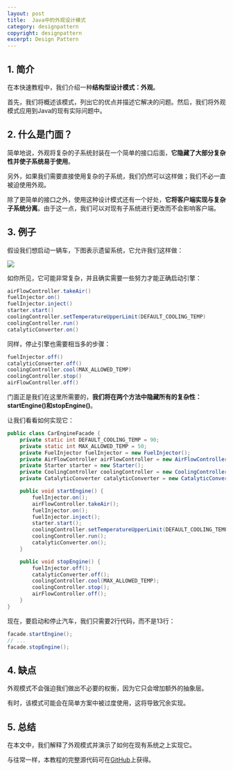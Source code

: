 ```yaml
---
layout: post
title:  Java中的外观设计模式
category: designpattern
copyright: designpattern
excerpt: Design Pattern
---
```


## 1. 简介

在本快速教程中，我们介绍一种**结构型设计模式：外观**。

首先，我们将概述该模式，列出它的优点并描述它解决的问题。然后，我们将外观模式应用到Java的现有实际问题中。

## 2. 什么是门面？

简单地说，外观将复杂的子系统封装在一个简单的接口后面，**它隐藏了大部分复杂性并使子系统易于使用**。

另外，如果我们需要直接使用复杂的子系统，我们仍然可以这样做；我们不必一直被迫使用外观。

除了更简单的接口之外，使用这种设计模式还有一个好处，**它将客户端实现与复杂子系统分离**。由于这一点，我们可以对现有子系统进行更改而不会影响客户端。

## 3. 例子

假设我们想启动一辆车，下图表示遗留系统，它允许我们这样做：

<img src="../assets/img.png">

如你所见，它可能非常复杂，并且确实需要一些努力才能正确启动引擎：

```java
airFlowController.takeAir()
fuelInjector.on()
fuelInjector.inject()
starter.start()
coolingController.setTemperatureUpperLimit(DEFAULT_COOLING_TEMP)
coolingController.run()
catalyticConverter.on()
```

同样，停止引擎也需要相当多的步骤：

```java
fuelInjector.off()
catalyticConverter.off()
coolingController.cool(MAX_ALLOWED_TEMP)
coolingController.stop()
airFlowController.off()
```

门面正是我们在这里所需要的，**我们将在两个方法中隐藏所有的复杂性：startEngine()和stopEngine()**。

让我们看看如何实现它：

```java
public class CarEngineFacade {
    private static int DEFAULT_COOLING_TEMP = 90;
    private static int MAX_ALLOWED_TEMP = 50;
    private FuelInjector fuelInjector = new FuelInjector();
    private AirFlowController airFlowController = new AirFlowController();
    private Starter starter = new Starter();
    private CoolingController coolingController = new CoolingController();
    private CatalyticConverter catalyticConverter = new CatalyticConverter();

    public void startEngine() {
        fuelInjector.on();
        airFlowController.takeAir();
        fuelInjector.on();
        fuelInjector.inject();
        starter.start();
        coolingController.setTemperatureUpperLimit(DEFAULT_COOLING_TEMP);
        coolingController.run();
        catalyticConverter.on();
    }

    public void stopEngine() {
        fuelInjector.off();
        catalyticConverter.off();
        coolingController.cool(MAX_ALLOWED_TEMP);
        coolingController.stop();
        airFlowController.off();
    }
}
```

现在，要启动和停止汽车，我们只需要2行代码，而不是13行：

```java
facade.startEngine();
// ...
facade.stopEngine();
```

## 4. 缺点

外观模式不会强迫我们做出不必要的权衡，因为它只会增加额外的抽象层。

有时，该模式可能会在简单方案中被过度使用，这将导致冗余实现。

## 5. 总结

在本文中，我们解释了外观模式并演示了如何在现有系统之上实现它。

与往常一样，本教程的完整源代码可在[GitHub](https://github.com/tuyucheng7/taketoday-tutorial4j/tree/master/design-patterns-modules)上获得。